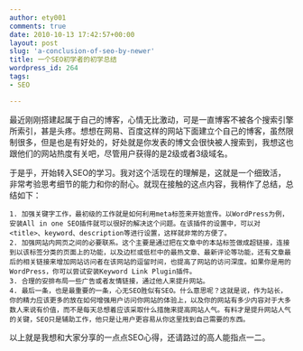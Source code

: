 ```yaml
---
author: ety001
comments: true
date: 2010-10-13 17:42:57+00:00
layout: post
slug: 'a-conclusion-of-seo-by-newer'
title: 一个SEO初学者的初学总结
wordpress_id: 264
tags:
- SEO

---
```


最近刚刚搭建起属于自己的博客，心情无比激动，可是一直博客不被各个搜索引擎所索引，甚是头疼。想想在网易、百度这样的网站下面建立个自己的博客，虽然限制很多，但是也是有好处的，好处就是你发表的博文会很快被人搜索到，我想这也跟他们的网站热度有关吧，尽管用户获得的是2级或者3级域名。

于是乎，开始转入SEO的学习。我对这个活现在的理解是，这就是一个细致活，非常考验思考细节的能力和你的耐心。就现在接触的这点内容，我稍作了总结，总结如下：

    1. 加强关键字工作，最初级的工作就是如何利用meta标签来开始宣传。以WordPress为例，安装All in one SEO插件就可以很好的解决这个问题。在该插件的设置中，可以对<title>、keyword、description等进行设置，这样就非常的方便了。
    2. 加强网站内网页之间的必要联系。这个主要是通过把在文章中的本站标签做成超链接，连接到以该标签分类的页面上的功能，以及边栏或低栏中的最热文章、最新评论等功能，还有文章最后的相关链接来增加网站访问者在该网站的逗留时间，也提高了网站的访问深度。如果你是用的WordPress，你可以尝试安装Keyword Link Plugin插件。
    3. 合理的安排布局一些广告或者友情链接，通过他人来提升网站。
    4. 最后一条，也是最重要的一条，心无SEO胜似有SEO。什么意思呢？这就是说，作为站长，你的精力应该更多的放在如何增强用户访问你网站的体验上，以及你的网站有多少内容对于大多数人来说有价值，而不是每天总想着应该采取什么措施来提高网站人气。有料才是提升网站人气的关键，SEO只是辅助工作，他只是让用户更容易从你这里找到自己需要的东西。

以上就是我想和大家分享的一点点SEO心得，还请路过的高人能指点一二。

